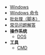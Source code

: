 * [Windows](/os/windows/)
* [Windows 命令](/os/windows/command.md)
* [批处理（脚本）](os/windows/batch.md)
* [常见问题解答](/os/windows/windows-faq.md "windows FAQ")
* **操作系统**
  * [DOS](os/windows/dos.md)
* **工具**
  * [CMD](/os/windows/windows-cmd.md "windows 命令提示符")
